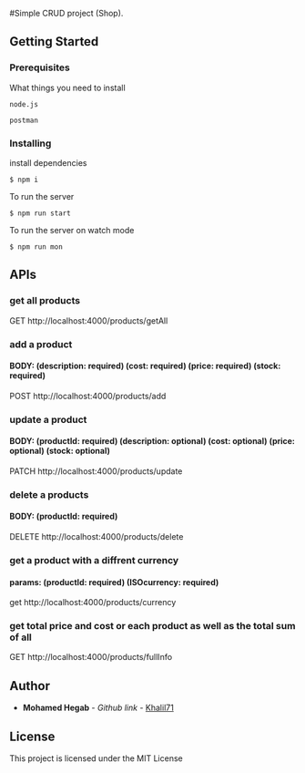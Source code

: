 #Simple CRUD project (Shop).

## Getting Started

### Prerequisites

What things you need to install

```
node.js
```

```
postman
```

### Installing

install dependencies

```
$ npm i
```

To run the server

```
$ npm run start
```

To run the server on watch mode

```
$ npm run mon
```

## APIs

### get all products

GET http://localhost:4000/products/getAll

### add a product

#### BODY: (description: required) (cost: required) (price: required) (stock: required)

POST http://localhost:4000/products/add

### update a product

#### BODY: (productId: required) (description: optional) (cost: optional) (price: optional) (stock: optional)

PATCH http://localhost:4000/products/update

### delete a products

#### BODY: (productId: required)

DELETE http://localhost:4000/products/delete

### get a product with a diffrent currency

#### params: (productId: required) (ISOcurrency: required)

get http://localhost:4000/products/currency

### get total price and cost or each product as well as the total sum of all

GET http://localhost:4000/products/fullInfo

## Author

* **Mohamed Hegab** - _Github link_ - [Khalil71](https://github.com/Khalil71)

## License

This project is licensed under the MIT License

